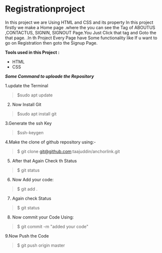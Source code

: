 # Registrationproject
In this project we are Using HTML and CSS and its property
In this project firstly we make a Home page .where the you can see the Tag of ABOUTUS ,CONTACTUS, SIGNIN, SIGNOUT Page.You Just Click that tag and Goto the that page.
.In th Project Every Page have Some functionality like If u want to go on Registration then goto the Signup Page.

**Tools used in this Project :**

- HTML
- CSS

***Some Command to uploade the Repository***

1.update the Terminal

>$sudo apt update

2. Now Install Git

>$sudo apt install git

3.Generate the ssh Key

>$ssh-keygen

4.Make the clone of github repository using:-

>$ git clone git@github.com:taajuddin/anchorlink.git

5. After that Again Check th Status

>$ git status

6. Now Add your code:

>$ git add .

7. Again check Status

>$ git status

8. Now commit your Code Using:

>$ git commit -m "added your code"

9.Now Push the Code

>$ git push origin master

